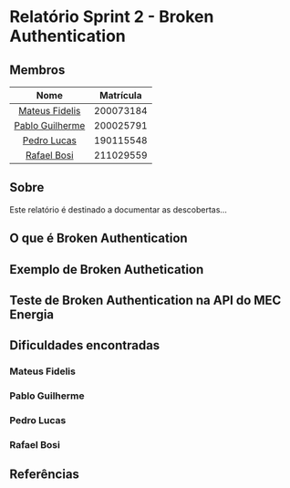 # Relatório Sprint 2 - Broken Authentication

## Membros

| Nome | Matrícula |
| :--: | :-------: |
| [Mateus Fidelis](https://github.com/MatsFidelis) | 200073184 |
| [Pablo Guilherme](https://github.com/PabloGJBS) | 200025791 |
| [Pedro Lucas](https://github.com/AlefMemTav) | 190115548 |
| [Rafael Bosi](https://github.com/strangeunit28) | 211029559 |

## Sobre 
Este relatório é destinado a documentar as descobertas...

## O que é Broken Authentication

## Exemplo de Broken Authetication

## Teste de Broken Authentication na API do MEC Energia

## Dificuldades encontradas

### Mateus Fidelis


### Pablo Guilherme


### Pedro Lucas


### Rafael Bosi


## Referências


